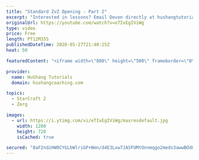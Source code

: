 ```yaml
---
title: "Standard ZvZ Opening - Part 2"
excerpt: "Interested in lessons? Email Devon directly at hushangtutorials@outlook.com ------------------------------------------------------------------------------------------------------- Want to support HuShang Tutorials directly? Patreon is a website where you can contribute a monthly donation that will help"
originalUrl: https://youtube.com/watch?v=eTIxEgIViWg
type: video
price: Free
length: PT12M35S
publishedDateTime: 2020-05-27T21:40:25Z
heat: 50

featuredContent: "<iframe width=\"800\" height=\"500\" frameborder=\"0\" src=\"https://www.youtube.com/embed/eTIxEgIViWg\" allow=\"accelerometer; autoplay; encrypted-media; gyroscope; picture-in-picture\" allowfullscreen></iframe>"

provider:
  name: HuShang Tutorials
  domain: hushangcoaching.com

topics:
  - StarCraft 2
  - Zerg

images:
  - url: https://i.ytimg.com/vi/eTIxEgIViWg/maxresdefault.jpg
    width: 1280
    height: 720
    isCached: true

secured: "8aF2ndzHW0CYGLbWlriGP+Nmn/d4E3Lxw7JA5FUMtOnnmqgo2meds3awwBOd8CQzUHjk3V94UNCHfy8cqTwGjKWY+owhsPMRzs8cKd5XsFK0Ktr/mencljIEYWnLtvQHp9vcPUR7w2c45Xi7ekwOTP8l76G/7xcDfD8BsZWeJzg/yQ640ZP49fOdD8JfjNzUgzmjKG0WTL81AIwAFvUEgcybUcniahi5o/TQpXcjVvD6DHeZTk4o3BPediDjQgvSG4s7lFY6Rm2S2w6sVq/nhT+ySQEE6i0Wy12x6nWtH+aY+puilCI1N5SRfD0uXGHpo9uTfV4u80Vd8oxF7HRrCFHWVhhS1VmlOauBh0xjp6bb1H7VwdKuW4Hs/p/9AN6nN1H/7Upd2rdpLW0o+Dcfbr5Aa9/IYX9qu2MmO7G0NvA=;e5iQgehOgWwfx5kJdHQDAg=="
---
```


